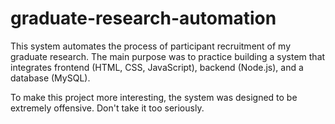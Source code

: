 # graduate-research-automation
 
This system automates the process of participant recruitment of my graduate research. The main purpose was to practice building a system that integrates frontend (HTML, CSS, JavaScript), backend (Node.js), and a database (MySQL).

To make this project more interesting, the system was designed to be extremely offensive. Don't take it too seriously.